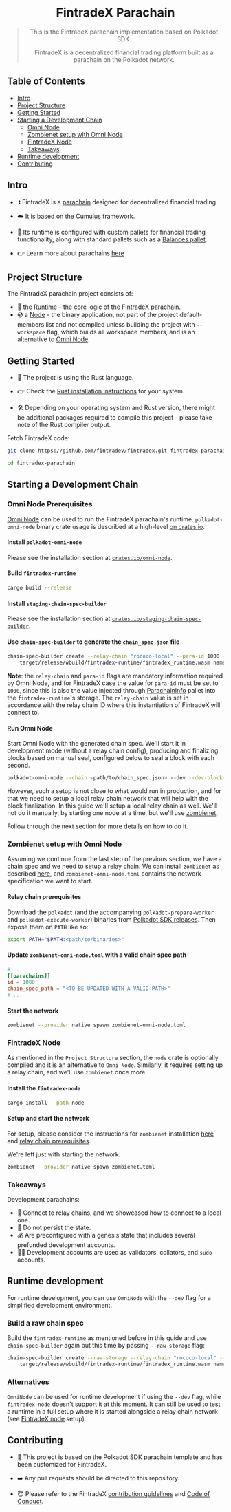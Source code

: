 <div align="center">

# FintradeX Parachain


> This is the FintradeX parachain implementation based on Polkadot SDK.
>
> FintradeX is a decentralized financial trading platform built as a parachain on the Polkadot network.

</div>

## Table of Contents

- [Intro](#intro)
- [Project Structure](#project-structure)
- [Getting Started](#getting-started)
- [Starting a Development Chain](#starting-a-development-chain)
  - [Omni Node](#omni-node-prerequisites)
  - [Zombienet setup with Omni Node](#zombienet-setup-with-omni-node)
  - [FintradeX Node](#fintradex-node)
  - [Takeaways](#takeaways)
- [Runtime development](#runtime-development)
- [Contributing](#contributing)

## Intro

- ⏫ FintradeX is a [parachain](https://wiki.polkadot.network/docs/learn-parachains) designed for decentralized financial trading.

- ☁️ It is based on the
[Cumulus](https://paritytech.github.io/polkadot-sdk/master/polkadot_sdk_docs/polkadot_sdk/cumulus/index.html) framework.

- 🔧 Its runtime is configured with custom pallets for financial trading functionality, along with standard pallets
such as a [Balances pallet](https://paritytech.github.io/polkadot-sdk/master/pallet_balances/index.html).

- 👉 Learn more about parachains [here](https://wiki.polkadot.network/docs/learn-parachains)

## Project Structure

The FintradeX parachain project consists of:

- 🧮 the [Runtime](./runtime/README.md) - the core logic of the FintradeX parachain.
- 💿 a [Node](./node/README.md) - the binary application, not part of the project default-members list and not compiled unless
building the project with `--workspace` flag, which builds all workspace members, and is an alternative to
[Omni Node](https://paritytech.github.io/polkadot-sdk/master/polkadot_sdk_docs/reference_docs/omni_node/index.html).

## Getting Started

- 🦀 The project is using the Rust language.

- 👉 Check the
[Rust installation instructions](https://www.rust-lang.org/tools/install) for your system.

- 🛠️ Depending on your operating system and Rust version, there might be additional
packages required to compile this project - please take note of the Rust compiler output.

Fetch FintradeX code:

```sh
git clone https://github.com/fintradev/fintradex.git fintradex-parachain

cd fintradex-parachain
```

## Starting a Development Chain

### Omni Node Prerequisites

[Omni Node](https://paritytech.github.io/polkadot-sdk/master/polkadot_sdk_docs/reference_docs/omni_node/index.html) can
be used to run the FintradeX parachain's runtime. `polkadot-omni-node` binary crate usage is described at a high-level
[on crates.io](https://crates.io/crates/polkadot-omni-node).

#### Install `polkadot-omni-node`

Please see the installation section at [`crates.io/omni-node`](https://crates.io/crates/polkadot-omni-node).

#### Build `fintradex-runtime`

```sh
cargo build --release
```

#### Install `staging-chain-spec-builder`

Please see the installation section at [`crates.io/staging-chain-spec-builder`](https://crates.io/crates/staging-chain-spec-builder).

#### Use `chain-spec-builder` to generate the `chain_spec.json` file

```sh
chain-spec-builder create --relay-chain "rococo-local" --para-id 1000 --runtime \
    target/release/wbuild/fintradex-runtime/fintradex_runtime.wasm named-preset development
```

**Note**: the `relay-chain` and `para-id` flags are mandatory information required by
Omni Node, and for FintradeX case the value for `para-id` must be set to `1000`, since this
is also the value injected through [ParachainInfo](https://docs.rs/staging-parachain-info/0.17.0/staging_parachain_info/)
pallet into the `fintradex-runtime`'s storage. The `relay-chain` value is set in accordance
with the relay chain ID where this instantiation of FintradeX will connect to.

#### Run Omni Node

Start Omni Node with the generated chain spec. We'll start it in development mode (without a relay chain config), producing
and finalizing blocks based on manual seal, configured below to seal a block with each second.

```bash
polkadot-omni-node --chain <path/to/chain_spec.json> --dev --dev-block-time 1000
```

However, such a setup is not close to what would run in production, and for that we need to setup a local
relay chain network that will help with the block finalization. In this guide we'll setup a local relay chain
as well. We'll not do it manually, by starting one node at a time, but we'll use [zombienet](https://paritytech.github.io/zombienet/intro.html).

Follow through the next section for more details on how to do it.

### Zombienet setup with Omni Node

Assuming we continue from the last step of the previous section, we have a chain spec and we need to setup a relay chain.
We can install `zombienet` as described [here](https://paritytech.github.io/zombienet/install.html#installation), and
`zombienet-omni-node.toml` contains the network specification we want to start.

#### Relay chain prerequisites

Download the `polkadot` (and the accompanying `polkadot-prepare-worker` and `polkadot-execute-worker`) binaries from
[Polkadot SDK releases](https://github.com/paritytech/polkadot-sdk/releases). Then expose them on `PATH` like so:

```sh
export PATH="$PATH:<path/to/binaries>"
```

#### Update `zombienet-omni-node.toml` with a valid chain spec path

```toml
# ...
[[parachains]]
id = 1000
chain_spec_path = "<TO BE UPDATED WITH A VALID PATH>"
# ...
```

#### Start the network

```sh
zombienet --provider native spawn zombienet-omni-node.toml
```

### FintradeX Node

As mentioned in the `Project Structure` section, the `node` crate is optionally compiled and it is an alternative
to `Omni Node`. Similarly, it requires setting up a relay chain, and we'll use `zombienet` once more.

#### Install the `fintradex-node`

```sh
cargo install --path node
```

#### Setup and start the network

For setup, please consider the instructions for `zombienet` installation [here](https://paritytech.github.io/zombienet/install.html#installation)
and [relay chain prerequisites](#relay-chain-prerequisites).

We're left just with starting the network:

```sh
zombienet --provider native spawn zombienet.toml
```

### Takeaways

Development parachains:

- 🔗 Connect to relay chains, and we showcased how to connect to a local one.
- 🧹 Do not persist the state.
- 💰 Are preconfigured with a genesis state that includes several prefunded development accounts.
- 🧑‍⚖️ Development accounts are used as validators, collators, and `sudo` accounts.

## Runtime development

For runtime development, you can use `OmniNode` with the `--dev` flag for a simplified development environment.

### Build a raw chain spec

Build the `fintradex-runtime` as mentioned before in this guide and use `chain-spec-builder`
again but this time by passing `--raw-storage` flag:

```sh
chain-spec-builder create --raw-storage --relay-chain "rococo-local" --para-id 1000 --runtime \
    target/release/wbuild/fintradex-runtime/fintradex_runtime.wasm named-preset development
```

### Alternatives

`OmniNode` can be used for runtime development if using the `--dev` flag, while `fintradex-node` doesn't
support it at this moment. It can still be used to test a runtime in a full setup where it is started alongside a
relay chain network (see [FintradeX node](#fintradex-node) setup).

## Contributing

- 🔄 This project is based on the Polkadot SDK parachain template and has been customized for FintradeX.

- ➡️ Any pull requests should be directed to this repository.

- 😇 Please refer to the FintradeX
[contribution guidelines](https://github.com/fintradev/fintradex/blob/main/CONTRIBUTING.md) and
[Code of Conduct](https://github.com/fintradev/fintradex/blob/main/CODE_OF_CONDUCT.md).
